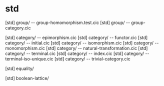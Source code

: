 # std

[std] group/ -- group-homomorphism.test.cic
[std] group/ -- group-category.cic

[std] category/ -- epimorphism.cic
[std] category/ -- functor.cic
[std] category/ -- initial.cic
[std] category/ -- isomorphism.cic
[std] category/ -- monomorphism.cic
[std] category/ -- natural-transformation.cic
[std] category/ -- terminal.cic
[std] category/ -- index.cic
[std] category/ -- terminal-iso-unique.cic
[std] category/ -- trivial-category.cic

[std] equality/

[std] boolean-lattice/
